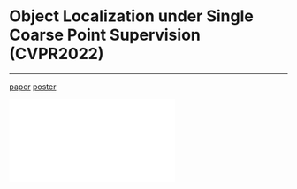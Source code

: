 # Object Localization under Single Coarse Point Supervision (CVPR2022)

------

[paper]() [poster]()

![method](./figure/cpr_x10.pdf)
